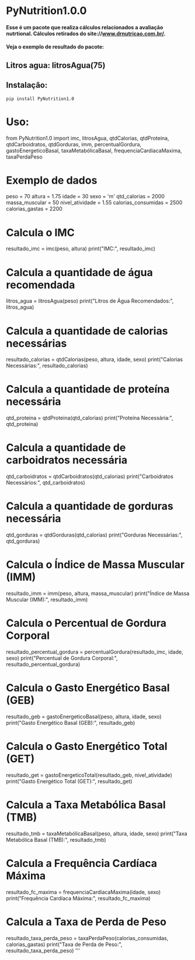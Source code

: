 PyNutrition1.0.0
===========

#### Esse é um pacote que realiza cálculos relacionados a avaliação nutrtional. Cálculos retirados do site://www.drnutricao.com.br/.
#### Veja o exemplo de resultado do pacote:
## Litros agua: litrosAgua(75)

## Instalação:

    pip install PyNutrition1.0

# Uso:


from PyNutrition1.0 import imc, litrosAgua, qtdCalorias, qtdProteina, qtdCarboidratos, qtdGorduras, imm, percentualGordura, gastoEnergeticoBasal, taxaMetabólicaBasal, frequenciaCardiacaMaxima, taxaPerdaPeso

  

# Exemplo de dados
peso = 70
altura = 1.75
idade = 30
sexo = 'm'
qtd_calorias = 2000
massa_muscular = 50
nivel_atividade = 1.55
calorias_consumidas = 2500
calorias_gastas = 2200

# Calcula o IMC
resultado_imc = imc(peso, altura)
print("IMC:", resultado_imc)

# Calcula a quantidade de água recomendada
litros_agua = litrosAgua(peso)
print("Litros de Água Recomendados:", litros_agua)

# Calcula a quantidade de calorias necessárias
resultado_calorias = qtdCalorias(peso, altura, idade, sexo)
print("Calorias Necessárias:", resultado_calorias)

# Calcula a quantidade de proteína necessária
qtd_proteina = qtdProteina(qtd_calorias)
print("Proteína Necessária:", qtd_proteina)

# Calcula a quantidade de carboidratos necessária
qtd_carboidratos = qtdCarboidratos(qtd_calorias)
print("Carboidratos Necessários:", qtd_carboidratos)

# Calcula a quantidade de gorduras necessária
qtd_gorduras = qtdGorduras(qtd_calorias)
print("Gorduras Necessárias:", qtd_gorduras)

# Calcula o Índice de Massa Muscular (IMM)
resultado_imm = imm(peso, altura, massa_muscular)
print("Índice de Massa Muscular (IMM):", resultado_imm)

# Calcula o Percentual de Gordura Corporal
resultado_percentual_gordura = percentualGordura(resultado_imc, idade, sexo)
print("Percentual de Gordura Corporal:", resultado_percentual_gordura)

# Calcula o Gasto Energético Basal (GEB)
resultado_geb = gastoEnergeticoBasal(peso, altura, idade, sexo)
print("Gasto Energético Basal (GEB):", resultado_geb)

# Calcula o Gasto Energético Total (GET)
resultado_get = gastoEnergeticoTotal(resultado_geb, nivel_atividade)
print("Gasto Energético Total (GET):", resultado_get)

# Calcula a Taxa Metabólica Basal (TMB)
resultado_tmb = taxaMetabólicaBasal(peso, altura, idade, sexo)
print("Taxa Metabólica Basal (TMB):", resultado_tmb)

# Calcula a Frequência Cardíaca Máxima
resultado_fc_maxima = frequenciaCardiacaMaxima(idade, sexo)
print("Frequência Cardíaca Máxima:", resultado_fc_maxima)

# Calcula a Taxa de Perda de Peso
resultado_taxa_perda_peso = taxaPerdaPeso(calorias_consumidas, calorias_gastas)
print("Taxa de Perda de Peso:", resultado_taxa_perda_peso)
'''